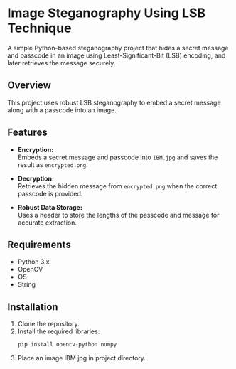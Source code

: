 # Image Steganography Using LSB Technique

A simple Python-based steganography project that hides a secret message and passcode in an image using Least-Significant-Bit (LSB) encoding, and later retrieves the message securely.

## Overview

This project uses robust LSB steganography to embed a secret message along with a passcode into an image.

## Features

- **Encryption:**  
  Embeds a secret message and passcode into `IBM.jpg` and saves the result as `encrypted.png`.

- **Decryption:**  
  Retrieves the hidden message from `encrypted.png` when the correct passcode is provided.

- **Robust Data Storage:**  
  Uses a header to store the lengths of the passcode and message for accurate extraction.

## Requirements

- Python 3.x  
- OpenCV  
- OS  
- String

## Installation

1. Clone the repository.
2. Install the required libraries:
   ```bash
   pip install opencv-python numpy
3. Place an image IBM.jpg in project directory.
